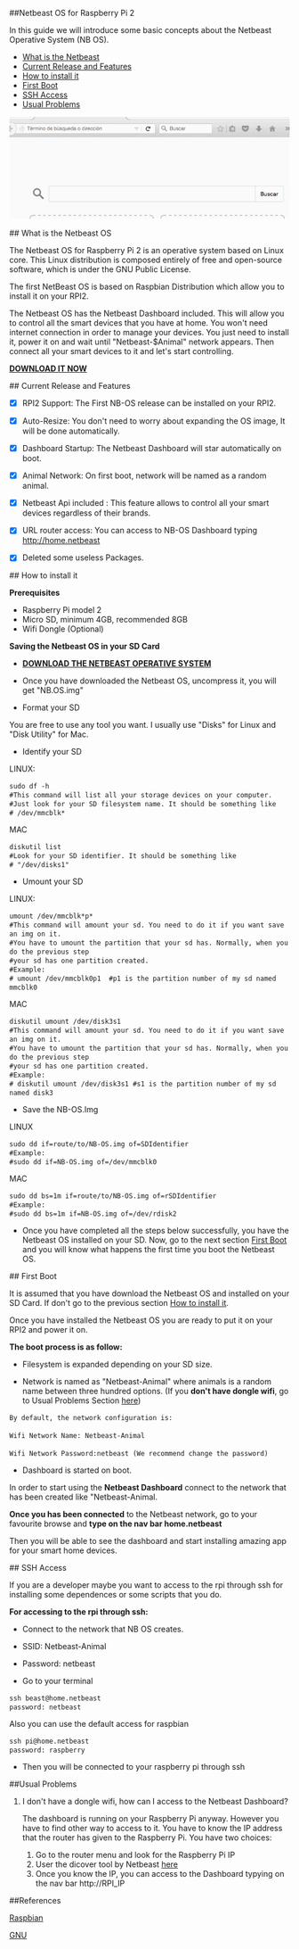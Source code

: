 ##Netbeast OS for Raspberry Pi 2

In this guide we will introduce some basic concepts about the Netbeast Operative System (NB OS). 

* [What is the Netbeast](#What)
* [Current Release and Features](#Release)
* [How to install it](#Install)
* [First Boot](#Boot) 
* [SSH Access](#SSH)
* [Usual Problems](#Problems)


![NB-OS](../../img/NB-OS_default.gif)


<a name="What">
## What is the Netbeast OS 

The Netbeast OS for Raspberry Pi 2 is an operative system based on Linux core. This Linux distribution is composed entirely of free and open-source software, which is under the GNU Public License.

The first NetBeast OS is based on Raspbian Distribution which allow you to install it on your RPI2.

The Netbeast OS has the Netbeast Dashboard included. This will allow you to control all the smart devices that you have at home. You won't need internet connection in order to manage your devices. You just need to install it, power it on and wait until "Netbeast-$Animal" network appears. Then connect all your smart devices to it and let's start controlling. 

[**DOWNLOAD IT NOW**](https://sourceforge.net/projects/netbeast/files/latest/download)
<a name="Release">

<a name="Release">
## Current Release and Features

- [x] RPI2 Support: The First NB-OS release can be installed on your RPI2.

- [x] Auto-Resize: You don't need to worry about expanding the OS image, It will be done automatically.

- [x] Dashboard Startup: The Netbeast Dashboard will star automatically on boot.

- [x] Animal Network: On first boot, network will be named as a random animal.

- [X] Netbeast Api included : This feature allows to control all your smart devices regardless of their brands.

- [x] URL router access: You can access to NB-OS Dashboard typing http://home.netbeast

- [x] Deleted some useless Packages.

<a name="Install">
## How to install it

**Prerequisites**
* Raspberry Pi model 2
* Micro SD, minimum 4GB, recommended 8GB
* Wifi Dongle (Optional)


**Saving the Netbeast OS in your SD Card**


* [**DOWNLOAD THE NETBEAST OPERATIVE SYSTEM**](https://sourceforge.net/projects/netbeast/files/latest/download)

* Once you have downloaded the Netbeast OS, uncompress it, you will get "NB.OS.img"

* Format your SD

You are free to use any tool you want. I usually use "Disks" for Linux and "Disk Utility" for Mac.

* Identify your SD

LINUX: 
```
sudo df -h
#This command will list all your storage devices on your computer. 
#Just look for your SD filesystem name. It should be something like 
# /dev/mmcblk*
```
MAC
```
diskutil list
#Look for your SD identifier. It should be something like
# "/dev/disks1"
```

* Umount your SD

LINUX: 
```
umount /dev/mmcblk*p*
#This command will amount your sd. You need to do it if you want save an img on it.
#You have to umount the partition that your sd has. Normally, when you do the previous step
#your sd has one partition created.
#Example: 
# umount /dev/mmcblk0p1  #p1 is the partition number of my sd named mmcblk0 
```
MAC
```
diskutil umount /dev/disk3s1
#This command will amount your sd. You need to do it if you want save an img on it.
#You have to umount the partition that your sd has. Normally, when you do the previous step
#your sd has one partition created.
#Example:
# diskutil umount /dev/disk3s1 #s1 is the partition number of my sd named disk3
```

* Save the NB-OS.Img

LINUX 
```
sudo dd if=route/to/NB-OS.img of=SDIdentifier
#Example:
#sudo dd if=NB-OS.img of=/dev/mmcblk0
```
MAC
```
sudo dd bs=1m if=route/to/NB-OS.img of=rSDIdentifier
#Example:
#sudo dd bs=1m if=NB-OS.img of=/dev/rdisk2
```

* Once you have completed all the steps below successfully, you have the Netbeast OS installed on your SD. Now, go to the next section [First Boot](#Boot) and you will know what happens the first time you boot the Netbeast OS. 

<a name="Boot">
## First Boot

It is assumed that you have download the Netbeast OS and installed on your SD Card. If don't go to the previous section [How to install it](#Install).

Once you have installed the Netbeast OS you are ready to put it on your RPI2 and power it on. 

**The boot process is as follow:**

* Filesystem is expanded depending on your SD size.

* Network is named as "Netbeast-Animal" where animals is a random name between three hundred options. (If you **don't have dongle wifi**, go to Usual Problems Section [here](#Problems))

```
By default, the network configuration is:

Wifi Network Name: Netbeast-Animal

Wifi Network Password:netbeast (We recommend change the password)
```

* Dashboard is started on boot. 

In order to start using the **Netbeast Dashboard** connect to the network that has been created like "Netbeast-Animal.

**Once you has been connected** to the Netbeast network, go to your favourite browse and **type on the nav bar home.netbeast**

 Then you will be able to see the dashboard and start installing amazing app for your smart home devices.

<a name="SSH">
## SSH Access

If you are a developer maybe you want to access to the rpi through ssh for installing some dependences or some scripts that you do.

**For accessing to the rpi through ssh:**

* Connect to the network that NB OS creates. 
 * SSID: Netbeast-Animal
 * Password: netbeast

* Go to your terminal
```
ssh beast@home.netbeast
password: netbeast
```

Also you can use the default access for raspbian
```
ssh pi@home.netbeast
password: raspberry
```

* Then you will be connected to your raspberry pi through ssh

<a name="Problems">
##Usual Problems

1. I don't have a dongle wifi, how can I access to the Netbeast Dashboard?

	The dashboard is running on your Raspberry Pi anyway. However you have to find other way to access to it. You have to know the IP address that the router has given to the Raspberry Pi. You have two choices:

	1. Go to the router menu and look for the Raspberry Pi IP
	2. User the dicover tool by Netbeast [here](discover_your_netbeast.md)
	3. Once you know the IP, you can access to the Dashboard typying on the nav bar
			http://RPI_IP

##References

[Raspbian](https://www.raspbian.org)

[GNU](https://www.gnu.org)

